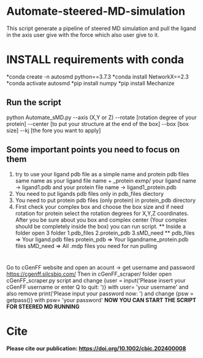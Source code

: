 # Automate-steered-MD-simulation
This script generate a pipeline of steered MD simulation and pull the ligand in the axis user give with the force which also user give to it.
# INSTALL requirements with conda
*conda create -n autosmd python==3.7.3
*conda install NetworkX==2.3
*conda activate autosmd
*pip install numpy
*pip install Mechanize
## Run the script
python Automate_sMD.py --axis (X,Y or Z) --rotate [rotation degree of your protein] --center [to put your structure at the end of the box] --box [box size] --kj [the fore you want to apply]
## Some important points you need to focus on them ##
1) try to use your ligand pdb file as a simple name and protein pdb files same name as your ligand file name + _protein
exmp/ your ligand name -> ligand1.pdb and your protein file name -> ligand1_protein.pdb
2) You need to put ligands pdb files only in pdb_files diectory
3) You need to put protein pdb files (only protein) in protein_pdb directory
4) First check your complex box and choose the box size and if need rotation for protein select the rotation 
   degrees for X,Y,Z coordinates. After you be sure about you box and complex center (Your complex should be completely inside the box) you can run script.
** Inside a folder open 3 folder 1.pdb_files 2.protein_pdb 3.sMD_need **
pdb_files => Your ligand.pdb files
protein_pdb => Your ligandname_protein.pdb files
sMD_need => All .mdp files you need for run pulling
#
Go to cGenFF website and open an acount -> get username and password https://cgenff.silcsbio.com/
Then in cGenFF_scraper/ folder open cGenFF_scraper.py script and change {user = input('Please insert your cGenFF username or enter Q to quit: ')} with user= 'your username'
and also remove print('Please input your password now: ') and change {psw = getpass()} with psw= 'your password'
**NOW YOU CAN START THE SCRIPT FOR STEERED MD RUNNING**
# Cite
**Please cite our publication: https://doi.org/10.1002/cbic.202400008**
